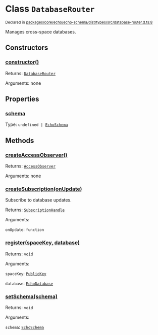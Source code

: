 # Class `DatabaseRouter`
<sub>Declared in [packages/core/echo/echo-schema/dist/types/src/database-router.d.ts:8]()</sub>


Manages cross-space databases.

## Constructors
### [constructor()]()


Returns: <code>[DatabaseRouter](/api/@dxos/react-client/classes/DatabaseRouter)</code>

Arguments: none

## Properties
### [schema]()
Type: <code>undefined | [EchoSchema](/api/@dxos/react-client/classes/EchoSchema)</code>

## Methods
### [createAccessObserver()]()


Returns: <code>[AccessObserver](/api/@dxos/react-client/classes/AccessObserver)</code>

Arguments: none
### [createSubscription(onUpdate)]()


Subscribe to database updates.

Returns: <code>[SubscriptionHandle](/api/@dxos/react-client/interfaces/SubscriptionHandle)</code>

Arguments: 

`onUpdate`: <code>function</code>
### [register(spaceKey, database)]()


Returns: <code>void</code>

Arguments: 

`spaceKey`: <code>[PublicKey](/api/@dxos/react-client/classes/PublicKey)</code>

`database`: <code>[EchoDatabase](/api/@dxos/react-client/classes/EchoDatabase)</code>
### [setSchema(schema)]()


Returns: <code>void</code>

Arguments: 

`schema`: <code>[EchoSchema](/api/@dxos/react-client/classes/EchoSchema)</code>